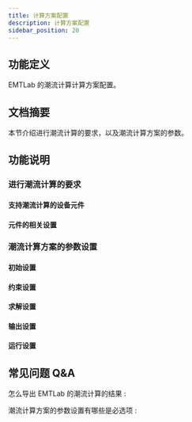 ```yaml
---
title: 计算方案配置
description: 计算方案配置
sidebar_position: 20
---
```

## 功能定义
EMTLab 的潮流计算计算方案配置。

## 文档摘要
本节介绍进行潮流计算的要求，以及潮流计算方案的参数。

## 功能说明

### 进行潮流计算的要求

#### 支持潮流计算的设备元件

#### 元件的相关设置

### 潮流计算方案的参数设置
#### 初始设置

#### 约束设置

#### 求解设置

#### 输出设置

#### 运行设置

## 常见问题 Q&A
怎么导出 EMTLab 的潮流计算的结果
:

潮流计算方案的参数设置有哪些是必选项
: